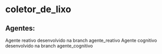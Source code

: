 # coletor_de_lixo

## Agentes:
Agente reativo desenvolvido na branch agente_reativo
Agente cognitivo desenvolvido na branch agente_cognitivo

